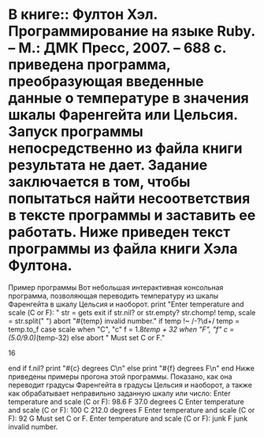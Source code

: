 В книге:: Фултон Хэл. Программирование на языке Ruby. – М.: ДМК Пресс, 2007. –
688 с. приведена программа, преобразующая введенные данные о температуре в значения
шкалы Фаренгейта или Цельсия.
Запуск программы непосредственно из файла книги результата не дает.
Задание заключается в том, чтобы попытаться найти несоответствия в тексте
программы и заставить ее работать. Ниже приведен текст программы из файла книги Хэла
Фултона.
===============================================================
Пример программы
Вот небольшая интерактивная консольная программа, позволяющая переводить
температуру из шкалы Фаренгейта в шкалу Цельсия и наоборот.
print "Enter temperature and scale (С or F): "
str = gets
exit if str.nil? or str.empty?
str.chomp!
temp, scale = str.split(" ")
abort "#{temp} invalid number." if temp !~ /-?\d+/
temp = temp.to_f case scale
when "С", "с"
f = 1.8*temp + 32
when "F", "f"
с = (5.0/9.0)*(temp-32)
else
abort " Must set С or F."

16

end
if f.nil?
print "#{c} degrees C\n"
else
print "#{f} degrees F\n"
end
Ниже приведены примеры прогона этой программы. Показано, как она переводит
градусы Фаренгейта в градусы Цельсия и наоборот, а также как обрабатывает неправильно
заданную шкалу или число:
Enter temperature and scale (С or F): 98.6 F
37.0 degrees С
Enter temperature and scale (С or F): 100 С
212.0 degrees F
Enter temperature and scale (С or F):
92 G Must set С or F.
Enter temperature and scale (С or F): junk F
junk invalid number.
